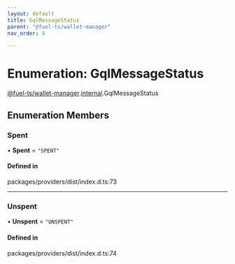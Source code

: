 ```yaml
---
layout: default
title: GqlMessageStatus
parent: "@fuel-ts/wallet-manager"
nav_order: 4

---
```


# Enumeration: GqlMessageStatus

[@fuel-ts/wallet-manager](../index.md).[internal](../namespaces/internal.md).GqlMessageStatus

## Enumeration Members

### Spent

• **Spent** = ``"SPENT"``

#### Defined in

packages/providers/dist/index.d.ts:73

___

### Unspent

• **Unspent** = ``"UNSPENT"``

#### Defined in

packages/providers/dist/index.d.ts:74
